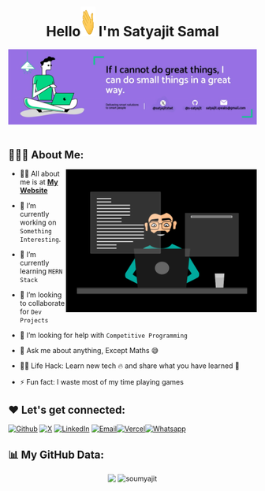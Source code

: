 <h1 align="center">Hello<img src="https://raw.githubusercontent.com/ABSphreak/ABSphreak/master/gifs/Hi.gif" width="30px" height="60px"> I'm Satyajit Samal</h1>

<div align="center">
  <img src ="./banner.png" />
  
</div>

 <br/>

## 👨🏻‍💻 About Me:

<img  src="./thoughtworks-gif_dribbble.gif" height="290px" align="right" />

- 🙋‍♂️ All about me is at **[My Website](https://satyajit-samal.vercel.app/)**

- 🔭 I’m currently working on `Something Interesting`.

- 🌱 I’m currently learning `MERN Stack`

- 👯 I’m looking to collaborate for `Dev Projects`

- 🤔 I’m looking for help with `Competitive Programming`

- 💬 Ask me about anything, Except Maths :sweat_smile:

- 👨‍💻 Life Hack: Learn new tech :fire: and share what you have learned :tada:

- ⚡ Fun fact: I waste most of my time playing games


## ❤️ Let's get connected:

<p><a href="https://satyajit-samal.vercel.app/" target="_blank"><img alt="Github" src="https://img.shields.io/badge/Satyajit.tech-9146FF.svg?&style=for-the-badge&logo=appveyor&logoColor=white" height="30px" /></a> <a href="https://x.com/satyajitstwt" target="_blank"><img alt="X" src="https://img.shields.io/badge/X-000000.svg?&style=for-the-badge&logo=x&logoColor=white" height="30px"/></a>
 <a href="https://www.linkedin.com/in/satyajitsamal/" target="_blank"><img alt="LinkedIn" src="https://img.shields.io/badge/linkedin-%230077B5.svg?&style=for-the-badge&logo=linkedin&logoColor=white"  height="30px"/></a> <a href="mailto:satyajit.speaks@gmail.com" target="_blank"><img alt="Email" src="https://img.shields.io/badge/Gmail-D14836?style=for-the-badge&logo=gmail&logoColor=white"  height="30px"/></a><a href="https://vercel.com/satyajit-samals-projects" target="_blank"><img alt="Vercel" src="https://img.shields.io/badge/Vercel-000000?style=for-the-badge&logo=vercel&logoColor=white"  height="30px"/></a><a href="https://discord.com/users/1015847957674864771" target="_blank"><img alt="Whatsapp" src="https://img.shields.io/badge/Discord-7289DA?style=for-the-badge&logo=discord&logoColor=white"  height="30px"/></a>
</p>


## 📊 My GitHub Data:

<div align="center">
  <img align="center" src="https://github-readme-stats.anuraghazra1.vercel.app/api?username=s-satyajit&show_icons=true" />
  <img align="center" src="https://github-readme-streak-stats.herokuapp.com/?user=s-satyajit&" alt="soumyajit" />
</div>